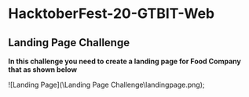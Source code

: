 # HacktoberFest-20-GTBIT-Web

## Landing Page Challenge


**In this challenge you need to create a landing page for Food Company that as shown below**

![Landing Page](\Landing Page Challenge\landingpage.png);
